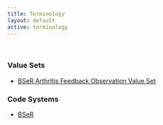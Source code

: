 ```yaml
---
title: Terminology
layout: default
active: terminology
---
```

<!-- { :.no_toc } -->
<!-- TOC  the css styling for this is \pages\assets\css\project.css under 'markdown-toc'-->
<!-- * Do not remove this line (it will not be displayed)
{:toc} -->
<!-- end TOC -->

<br/>

### Value Sets

- [BSeR Arthritis Feedback Observation Value Set](ValueSet-BSeR-ArthritisFeedbackObservationVS.html)


### Code Systems

- [BSeR](CodeSystem-bser.html)


